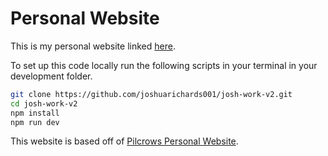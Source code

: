 # Personal Website

This is my personal website linked [here](https://josh.work).

To set up this code locally run the following scripts in your terminal in your development folder.

```bash
git clone https://github.com/joshuarichards001/josh-work-v2.git
cd josh-work-v2
npm install
npm run dev
```

This website is based off of [Pilcrows Personal Website](https://github.com/pilcrowOnPaper/pilcrow).
